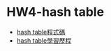 # HW4-hash table
- [hash table程式碼](https://github.com/ChouHsinTe1010/DSA2019/blob/master/HW4/06170145_hash_table%20學習歷程%26原理%26流程圖說明.ipynb)
- [hash table學習歷程](https://github.com/ChouHsinTe1010/DSA2019/blob/master/HW4/hash_table_06170145.py)

